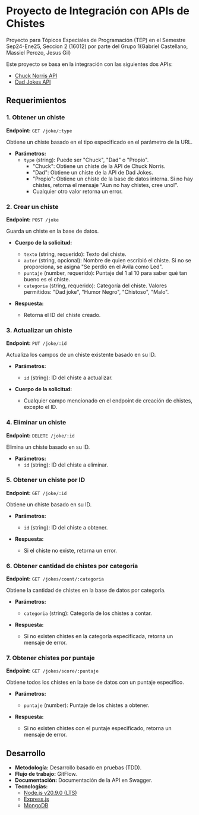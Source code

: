 # Proyecto de Integración con APIs de Chistes

Proyecto para Tópicos Especiales de Programación (TEP) en el Semestre Sep24-Ene25, Seccion 2 (16012) por parte del Grupo 1(Gabriel Castellano, Massiel Perozo, Jesus Gil)

Este proyecto se basa en la integración con las siguientes dos APIs:
- [Chuck Norris API](https://api.chucknorris.io/)
- [Dad Jokes API](https://icanhazdadjoke.com/api)

## Requerimientos

### 1. Obtener un chiste
**Endpoint:** `GET /joke/:type`

Obtiene un chiste basado en el tipo especificado en el parámetro de la URL.

- **Parámetros:**
    - `type` (string): Puede ser "Chuck", "Dad" o "Propio".
        - "Chuck": Obtiene un chiste de la API de Chuck Norris.
        - "Dad": Obtiene un chiste de la API de Dad Jokes.
        - "Propio": Obtiene un chiste de la base de datos interna. Si no hay chistes, retorna el mensaje "Aun no hay chistes, cree uno!".
        - Cualquier otro valor retorna un error.

### 2. Crear un chiste
**Endpoint:** `POST /joke`

Guarda un chiste en la base de datos.

- **Cuerpo de la solicitud:**
    - `texto` (string, requerido): Texto del chiste.
    - `autor` (string, opcional): Nombre de quien escribió el chiste. Si no se proporciona, se asigna "Se perdió en el Ávila como Led".
    - `puntaje` (number, requerido): Puntaje del 1 al 10 para saber qué tan bueno es el chiste.
    - `categoria` (string, requerido): Categoría del chiste. Valores permitidos: "Dad joke", "Humor Negro", "Chistoso", "Malo".

- **Respuesta:**
    - Retorna el ID del chiste creado.

### 3. Actualizar un chiste
**Endpoint:** `PUT /joke/:id`

Actualiza los campos de un chiste existente basado en su ID.

- **Parámetros:**
    - `id` (string): ID del chiste a actualizar.

- **Cuerpo de la solicitud:**
    - Cualquier campo mencionado en el endpoint de creación de chistes, excepto el ID.

### 4. Eliminar un chiste
**Endpoint:** `DELETE /joke/:id`

Elimina un chiste basado en su ID.

- **Parámetros:**
    - `id` (string): ID del chiste a eliminar.

### 5. Obtener un chiste por ID
**Endpoint:** `GET /joke/:id`

Obtiene un chiste basado en su ID.

- **Parámetros:**
    - `id` (string): ID del chiste a obtener.

- **Respuesta:**
    - Si el chiste no existe, retorna un error.

### 6. Obtener cantidad de chistes por categoría
**Endpoint:** `GET /jokes/count/:categoria`

Obtiene la cantidad de chistes en la base de datos por categoría.

- **Parámetros:**
    - `categoria` (string): Categoría de los chistes a contar.

- **Respuesta:**
    - Si no existen chistes en la categoría especificada, retorna un mensaje de error.

### 7. Obtener chistes por puntaje
**Endpoint:** `GET /jokes/score/:puntaje`

Obtiene todos los chistes en la base de datos con un puntaje específico.

- **Parámetros:**
    - `puntaje` (number): Puntaje de los chistes a obtener.

- **Respuesta:**
    - Si no existen chistes con el puntaje especificado, retorna un mensaje de error.

## Desarrollo

- **Metodología:** Desarrollo basado en pruebas (TDD).
- **Flujo de trabajo:** GitFlow.
- **Documentación:** Documentación de la API en Swagger.
- **Tecnologías:**
    - [Node.js v20.9.0 (LTS)](https://nodejs.org/en/blog/release/v20.9.0)
    - [Express.js](https://expressjs.com/)
    - [MongoDB](https://www.mongodb.com/)